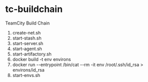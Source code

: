 # tc-buildchain
TeamCity Build Chain
1. create-net.sh
2. start-stash.sh
3. start-server.sh
4. start-agent.sh
5. start-artifactory.sh
6. docker build -t env environs
7. docker run --entrypoint /bin/cat --rm -it env /root/.ssh/id_rsa > environs/id_rsa
8. start-envs.sh
